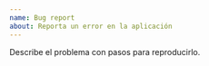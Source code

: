 ```yaml
---
name: Bug report
about: Reporta un error en la aplicación
---
```


Describe el problema con pasos para reproducirlo.
